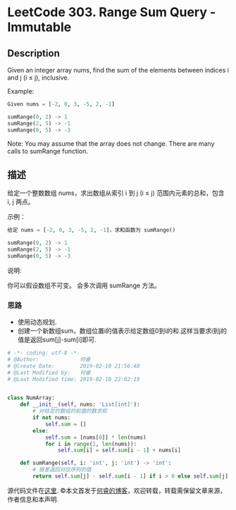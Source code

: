# LeetCode 303. Range Sum Query - Immutable

## Description

Given an integer array nums, find the sum of the elements between indices i and j (i ≤ j), inclusive.

Example:

```py
Given nums = [-2, 0, 3, -5, 2, -1]

sumRange(0, 2) -> 1
sumRange(2, 5) -> -1
sumRange(0, 5) -> -3
```
Note:
You may assume that the array does not change.
There are many calls to sumRange function.

## 描述

给定一个整数数组  nums，求出数组从索引 i 到 j  (i ≤ j) 范围内元素的总和，包含 i,  j 两点。

示例：

```py
给定 nums = [-2, 0, 3, -5, 2, -1]，求和函数为 sumRange()

sumRange(0, 2) -> 1
sumRange(2, 5) -> -1
sumRange(0, 5) -> -3
```
说明:

你可以假设数组不可变。
会多次调用 sumRange 方法。

### 思路

* 使用动态规划.
* 创建一个新数组sum，数组位置i的值表示给定数组0到i的和.这样当要求i到j的值是返回sum\[j]-sum\[i]即可.

```py
# -*- coding: utf-8 -*-
# @Author:             何睿
# @Create Date:        2019-02-10 21:56:48
# @Last Modified by:   何睿
# @Last Modified time: 2019-02-10 22:02:19


class NumArray:
    def __init__(self, nums: 'List[int]'):
        # 对给定的数组的前面的数求和
        if not nums:
            self.sum = []
        else:
            self.sum = [nums[0]] * len(nums)
            for i in range(1, len(nums)):
                self.sum[i] = self.sum[i - 1] + nums[i]

    def sumRange(self, i: 'int', j: 'int') -> 'int':
        # 做差返回对应序列的值
        return self.sum[j] - self.sum[i - 1] if i > 0 else self.sum[j]
```

源代码文件在[这里](https://github.com/ruicore/Algorithm/blob/master/Leetcode/2019-02-10-303-Range-Sum-Query-Immutable.py).
©本文首发于[何睿的博客](https://www.ruicore.cn/leetcode-303-range-sum-query---immutable/)，欢迎转载，转载需保留文章来源，作者信息和本声明.
